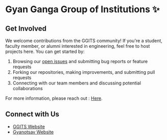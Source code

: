 # Gyan Ganga Group of Institutions ✨

<!--
## About
This is the official GitHub organization for the Team at Gyan Ganga Institute of Technology & Sciences (GGITS). We are responsible for building and maintaining the core systems, platforms, and digital services that power the campus operations.

## Our Mission
The GGITS  Team is committed to delivering reliable, scalable, and innovative technical solutions to support the evolving needs of our institution. We collaborate closely with various departments to engineer robust , automate critical processes, and drive digital transformation across the campus.

## Key Responsibilities
- Designing and deploying campus-wide IT  and networking
- Developing secure, high-performing cloud-based platforms and services
- Automating administrative tasks and workflows using DevOps best practices
- Monitoring system health, optimizing performance, and ensuring resilience
- Providing technical guidance and hands-on support to faculty and students
- Researching emerging technologies and evaluating their applicability -->

## Get Involved
We welcome contributions from the GGITS community! If you're a student, faculty member, or alumni interested in  engineering, feel free to host projects here. You can get started by:

1. Browsing our [open issues](https://github.com/gyangangagroup/issues) and submitting bug reports or feature requests
2. Forking our repositories, making improvements, and submitting pull requests
3. Connecting with our team members and discussing potential collaborations

For more information, please reach out : [Here](mailto:ashokverma@ggits.org).

## Connect with Us
- [GGITS Website](https://ggits.org/)
- [Gyanotsav Website](https://gyanotsav.com/)

